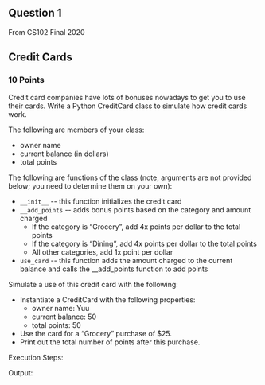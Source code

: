 ## Question 1

From CS102 Final 2020

## Credit Cards

### 10 Points

Credit card companies have lots of bonuses nowadays to get you to use their cards. Write a Python CreditCard class to simulate how credit cards work.

The following are members of your class:
- owner name
- current balance (in dollars)
- total points

The following are functions of the class (note, arguments are not provided below; you need to determine them on your own):
- ```__init__``` -- this function initializes the credit card
- ```__add_points``` -- adds bonus points based on the category and amount charged
  - If the category is “Grocery”, add 4x points per dollar to the total points
  - If the category is “Dining”, add 4x points per dollar to the total points
  - All other categories, add 1x point per dollar
- ```use_card``` -- this function adds the amount charged to the current balance and calls the __add_points function to add points

Simulate a use of this credit card with the following:
- Instantiate a CreditCard with the following properties:
  - owner name: Yuu
  - current balance: 50
  - total points: 50
- Use the card for a “Grocery” purchase of $25.
- Print out the total number of points after this purchase.


Execution Steps: 

Output:
